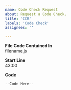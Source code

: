 ```yaml
---
name: Code Check Request
about: Request a Code Check.
title: 'CCR'
labels: 'Code Check'
assignees: ''

---
```

**File Code Contained In**  
filename.js

**Start Line**  
43:00

**Code**
```
--Code Here--
```
